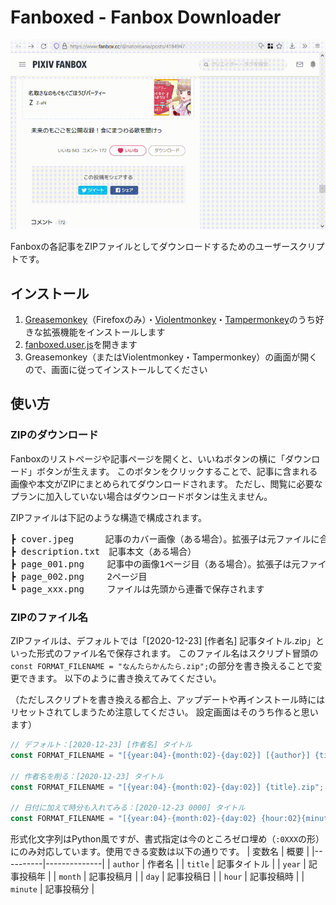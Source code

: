 # Fanboxed - Fanbox Downloader

![Demo video](./fanboxed.gif)

Fanboxの各記事をZIPファイルとしてダウンロードするためのユーザースクリプトです。

## インストール

1. [Greasemonkey]（Firefoxのみ）・[Violentmonkey]・[Tampermonkey]のうち好きな拡張機能をインストールします
1. [fanboxed.user.js]を開きます
1. Greasemonkey（またはViolentmonkey・Tampermonkey）の画面が開くので、画面に従ってインストールしてください

## 使い方

### ZIPのダウンロード

Fanboxのリストページや記事ページを開くと、いいねボタンの横に「ダウンロード」ボタンが生えます。
このボタンをクリックすることで、記事に含まれる画像や本文がZIPにまとめられてダウンロードされます。
ただし、閲覧に必要なプランに加入していない場合はダウンロードボタンは生えません。

ZIPファイルは下記のような構造で構成されます。
<pre style="font-family: monospace">
┣ cover.jpeg　　　 記事のカバー画像（ある場合）。拡張子は元ファイルに合わせられます
┣ description.txt　記事本文（ある場合）
┣ page_001.png　　 記事中の画像1ページ目（ある場合）。拡張子は元ファイルに合わせられます
┣ page_002.png　　 2ページ目
┗ page_xxx.png　　 ファイルは先頭から連番で保存されます
</pre>

### ZIPのファイル名

ZIPファイルは、デフォルトでは「[2020-12-23] [作者名] 記事タイトル.zip」といった形式のファイル名で保存されます。
このファイル名はスクリプト冒頭の`const FORMAT_FILENAME = "なんたらかんたら.zip";`の部分を書き換えることで変更できます。
以下のように書き換えてみてください。

（ただしスクリプトを書き換える都合上、アップデートや再インストール時にはリセットされてしまうため注意してください。
設定画面はそのうち作ると思います）

```javascript
// デフォルト：[2020-12-23] [作者名] タイトル
const FORMAT_FILENAME = "[{year:04}-{month:02}-{day:02}] [{author}] {title}.zip";

// 作者名を削る：[2020-12-23] タイトル
const FORMAT_FILENAME = "[{year:04}-{month:02}-{day:02}] {title}.zip";

// 日付に加えて時分も入れてみる：[2020-12-23 0000] タイトル
const FORMAT_FILENAME = "[{year:04}-{month:02}-{day:02} {hour:02}{minute:02}] {title}.zip";
```

形式化文字列はPython風ですが、書式指定は今のところゼロ埋め（`:0XXX`の形）にのみ対応しています。使用できる変数は以下の通りです。
| 変数名   | 概要         |
|----------|--------------|
| `author` | 作者名       |
| `title`  | 記事タイトル |
| `year`   | 記事投稿年   |
| `month`  | 記事投稿月   |
| `day`    | 記事投稿日   |
| `hour`   | 記事投稿時   |
| `minute` | 記事投稿分   |

[Greasemonkey]: https://addons.mozilla.org/ja/firefox/addon/greasemonkey/
[Violentmonkey]: https://violentmonkey.github.io/
[Tampermonkey]: https://www.tampermonkey.net/
[fanboxed.user.js]: https://raw.githubusercontent.com/aznhe21/fanboxed/master/fanboxed.user.js
